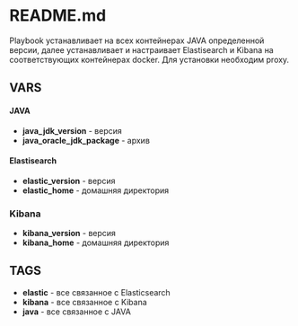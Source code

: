 # README.md

Playbook устанавливает на всех контейнерах JAVA определенной версии, далее устанавливает и настраивает Elastisearch и Kibana на соответствующих контейнерах docker. Для установки необходим proxy.

## VARS

#### JAVA
- **java_jdk_version** - версия
- **java_oracle_jdk_package** - архив

#### Elastisearch

- **elastic_version** - версия
- **elastic_home** - домашняя директория

### Kibana

- **kibana_version** - версия
- **kibana_home** - домашняя директория

## TAGS

- **elastic** - все связанное с Elasticsearch
- **kibana** - все связанное с Kibana
- **java** - все связанное с JAVA